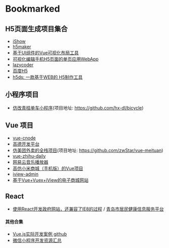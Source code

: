 
# Bookmarked

## H5页面生成项目集合

- [iShow](https://github.com/qiuyaofan/iShow)
- [h5maker](https://github.com/zhengguorong/h5maker)
- [基于UI组件的Vue可视化布局工具](https://github.com/jaweii/Vue-Layout)
- [可视化编辑手机H5页面的单页应用WebApp](https://github.com/answershuto/H5)
- [lazycoder](https://github.com/bison1994/lazycoder)
- [百度H5](https://h5.bce.baidu.com/)
- [h5ds: 一款基于WEB的 H5制作工具](https://github.com/h5ds/h5ds)

## 小程序项目

- [仿改青桔单车小程序](https://juejin.im/post/5b1a104a5188257d9f24c7f9)(项目地址: https://github.com/hx-dl/bicycle)

## Vue 项目

- [vue-cnode](https://github.com/lzxb/vue-cnode)
- [高德开发平台](https://lbs.amap.com/)
- [仿美团外卖的全栈项目](https://juejin.im/post/5aca46e2f265da238c3af4ca)(项目地址: https://github.com/zwStar/vue-meituan)
- [vue-zhihu-daily](https://github.com/cccyb/vue-zhihu-daily)
- [网易云音乐播放器](https://github.com/IFmiss/vue-music)
- [高仿小米商城（手机版）的Vue项目](https://github.com/beautifulBoys/vue-XiaoMi-Shop)
- [iview-admin](https://github.com/iview/iview-admin)
- [基于Vue+Vuex+iView的电子商城网站](https://github.com/PowerDos/Mall-Vue)

## React

- [使用React开发政府网站，还兼容了IE8的过程](https://github.com/jun-lu/blog/issues/51) / [青岛市居民健康信息服务平台](http://guahao.jkqd.gov.cn/#/index)

#### 其他合集

- [Vue.js实际开发案例 github](https://segmentfault.com/a/1190000015151511) 
- [微信小程序开发资源汇总](https://github.com/justjavac/awesome-wechat-weapp)
